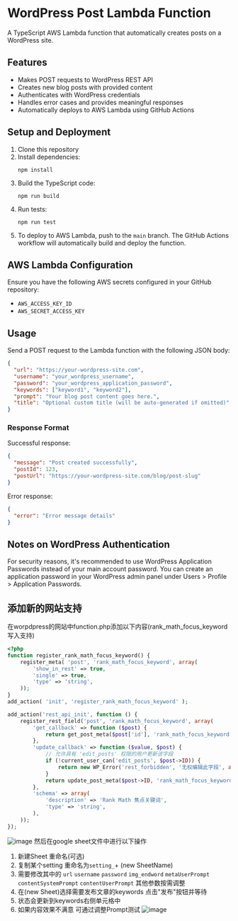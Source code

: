 # WordPress Post Lambda Function

A TypeScript AWS Lambda function that automatically creates posts on a WordPress site.

## Features

- Makes POST requests to WordPress REST API
- Creates new blog posts with provided content
- Authenticates with WordPress credentials
- Handles error cases and provides meaningful responses
- Automatically deploys to AWS Lambda using GitHub Actions

## Setup and Deployment

1. Clone this repository
2. Install dependencies:
   ```
   npm install
   ```
3. Build the TypeScript code:
   ```
   npm run build
   ```
4. Run tests:
   ```
   npm run test
   ```
5. To deploy to AWS Lambda, push to the `main` branch. The GitHub Actions workflow will automatically build and deploy the function.

## AWS Lambda Configuration

Ensure you have the following AWS secrets configured in your GitHub repository:

- `AWS_ACCESS_KEY_ID`
- `AWS_SECRET_ACCESS_KEY`

## Usage

Send a POST request to the Lambda function with the following JSON body:

```json
{
  "url": "https://your-wordpress-site.com",
  "username": "your_wordpress_username",
  "password": "your_wordpress_application_password",
  "keywords": ["keyword1", "keyword2"],
  "prompt": "Your blog post content goes here.",
  "title": "Optional custom title (will be auto-generated if omitted)"
}
```

### Response Format

Successful response:

```json
{
  "message": "Post created successfully",
  "postId": 123,
  "postUrl": "https://your-wordpress-site.com/blog/post-slug"
}
```

Error response:

```json
{
  "error": "Error message details"
}
```

## Notes on WordPress Authentication

For security reasons, it's recommended to use WordPress Application Passwords instead of your main account password. You can create an application password in your WordPress admin panel under Users > Profile > Application Passwords.


## 添加新的网站支持
在worpdpress的网站中function.php添加以下内容(rank_math_focus_keyword写入支持)
```PHP
<?php
function register_rank_math_focus_keyword() {
    register_meta( 'post', 'rank_math_focus_keyword', array(
        'show_in_rest' => true,
        'single' => true,
        'type' => 'string',
    ));
}
add_action( 'init', 'register_rank_math_focus_keyword' );

add_action('rest_api_init', function () {
    register_rest_field('post', 'rank_math_focus_keyword', array(
        'get_callback' => function ($post) {
            return get_post_meta($post['id'], 'rank_math_focus_keyword', true);
        },
        'update_callback' => function ($value, $post) {
            // 允许具有 'edit_posts' 权限的用户更新该字段
            if (!current_user_can('edit_posts', $post->ID)) {
                return new WP_Error('rest_forbidden', '无权编辑此字段', array('status' => 403));
            }
            return update_post_meta($post->ID, 'rank_math_focus_keyword', $value);
        },
        'schema' => array(
            'description' => 'Rank Math 焦点关键词',
            'type' => 'string',
        ),
    ));
});
```
![image](https://github.com/user-attachments/assets/d884975f-6f05-47ee-af3a-42ff5693eee4)
然后在google sheet文件中进行以下操作
1. 新建Sheet 重命名(可选)
2. 复制某个setting 重命名为`setting_`+ (new SheetName)
3. 需要修改其中的 `url` `username` `password` `img_endword` `metaUserPrompt` `contentSystemPrompt` `contentUserPrompt` 其他参数按需调整
4. 在(new Sheet)选择需要发布文章的keywords 点击"发布"按钮并等待
5. 状态会更新到keywords右侧单元格中
6. 如果内容效果不满意 可通过调整Prompt测试
![image](https://github.com/user-attachments/assets/3784341b-d5f6-4e15-84bc-d5a120f4e63f)
